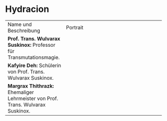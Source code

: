 # Hydracion

<tabs>
<tab title="Darnax">
<table>
<tr><td>Name und Beschreibung</td><td width="300">Portrait</td></tr>
<tr><td><b>Prof. Trans. Wulvarax Suskinox:</b> Professor für Transmutationsmagie.</td><td width="300"><img src="suskinox.png" alt="" /></td></tr>
<tr><td><b>Kafyire Deh:</b> Schülerin von Prof. Trans. Wulvarax Suskinox.</td><td width="300"><img src="deh.png" alt="" /></td></tr>
<tr><td><b>Margrax Thithrazk:</b> Ehemaliger Lehrmeister von Prof. Trans. Wulvarax Suskinox.</td><td width="300"><img src="thithrazk.png" alt="" /></td></tr>
</table>
</tab>
</tabs>